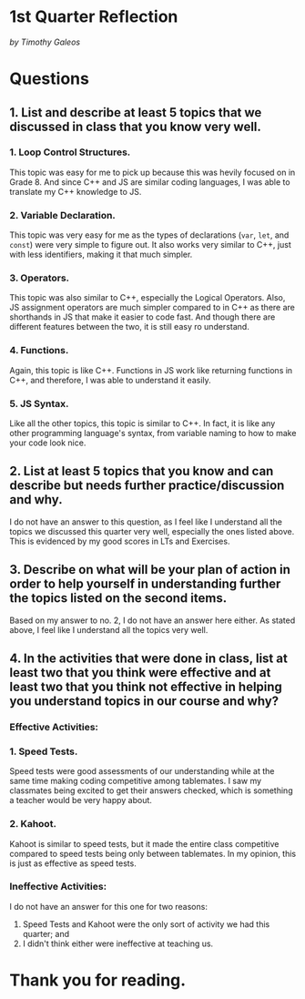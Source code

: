 # 1st Quarter Reflection
_by Timothy Galeos_

# Questions

## 1. List and describe at least 5 topics that we discussed in class that you know very well.
### 1. Loop Control Structures.
This topic was easy for me to pick up because this was hevily focused on in Grade 8. And since C++ and JS are similar coding languages, I was able to translate my C++ knowledge to JS.

### 2. Variable Declaration.
This topic was very easy for me as the types of declarations (`var`, `let`, and  `const`) were very simple to figure out. It also works very similar to C++, just with less identifiers, making it that much simpler.

### 3. Operators.
This topic was also similar to C++, especially the Logical Operators. Also, JS assignment operators are much simpler compared to in C++ as there are shorthands in JS that make it easier to code fast. And though there are different features between the two, it is still easy ro understand.

### 4. Functions.
Again, this topic is like C++. Functions in JS work like returning functions in C++, and therefore, I was able to understand it easily.

### 5. JS Syntax.
Like all the other topics, this topic is similar to C++. In fact, it is like any other programming language's syntax, from variable naming to how to make your code look nice.

## 2. List at least 5 topics that you know and can describe but needs further practice/discussion and why.

I do not have an answer to this question, as I feel like I understand all the topics we discussed this quarter very well, especially the ones listed above. This is evidenced by my good scores in LTs and Exercises.

## 3. Describe on what will be your plan of action in order to help yourself in understanding further the topics listed on the second items.

Based on my answer to no. 2, I do not have an answer here either. As stated above, I feel like I understand all the topics very well.

## 4. In the activities that were done in class, list at least two that you think were effective and at least two that you think not effective in helping you understand topics in our course and why?

### Effective Activities:
### 1. Speed Tests.

Speed tests were good assessments of our understanding while at the same time making coding competitive among tablemates. I saw my classmates being excited to get their answers checked, which is something a teacher would be very happy about.

### 2. Kahoot.

Kahoot is similar to speed tests, but it made the entire class competitive compared to speed tests being only between tablemates. In my opinion, this is just as effective as speed tests.

### Ineffective Activities:

I do not have an answer for this one for two reasons:
1. Speed Tests and Kahoot were the only sort of activity we had this quarter; and
2. I didn't think either were ineffective at teaching us.

# Thank you for reading.